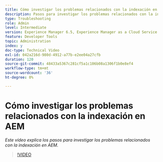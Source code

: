 ```yaml
---
title: Cómo investigar los problemas relacionados con la indexación en AEM
description: Pasos para investigar los problemas relacionados con la indexación
type: Troubleshooting
role: Admin
level: Intermediate
version: Experience Manager 6.5, Experience Manager as a Cloud Service
feature: Developer Tools
topic: Administration
index: y
doc-type: Technical Video
exl-id: 042a216d-980d-4912-a77b-e2ee04a27cfb
duration: 120
source-git-commit: 48433a5367c281cf5a1c106b08a1306f1b0e8ef4
workflow-type: tm+mt
source-wordcount: '36'
ht-degree: 0%

---
```


# Cómo investigar los problemas relacionados con la indexación en AEM

*Este vídeo explica los pasos para investigar los problemas relacionados con la indexación en AEM.*

>[!VIDEO](https://video.tv.adobe.com/v/3418305?quality=12&learn=on&captions=spa)
